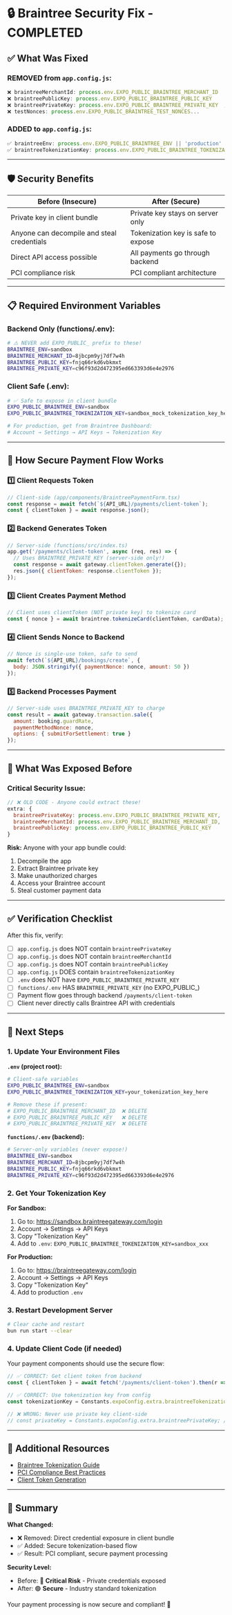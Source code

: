 # 🔒 Braintree Security Fix - COMPLETED

## ✅ What Was Fixed

### **REMOVED** from `app.config.js`:
```javascript
❌ braintreeMerchantId: process.env.EXPO_PUBLIC_BRAINTREE_MERCHANT_ID
❌ braintreePublicKey: process.env.EXPO_PUBLIC_BRAINTREE_PUBLIC_KEY
❌ braintreePrivateKey: process.env.EXPO_PUBLIC_BRAINTREE_PRIVATE_KEY  // CRITICAL!
❌ testNonces: process.env.EXPO_PUBLIC_BRAINTREE_TEST_NONCES...
```

### **ADDED** to `app.config.js`:
```javascript
✅ braintreeEnv: process.env.EXPO_PUBLIC_BRAINTREE_ENV || 'production'
✅ braintreeTokenizationKey: process.env.EXPO_PUBLIC_BRAINTREE_TOKENIZATION_KEY
```

---

## 🛡️ Security Benefits

| Before (Insecure) | After (Secure) |
|-------------------|----------------|
| Private key in client bundle | Private key stays on server only |
| Anyone can decompile and steal credentials | Tokenization key is safe to expose |
| Direct API access possible | All payments go through backend |
| PCI compliance risk | PCI compliant architecture |

---

## 📋 Required Environment Variables

### **Backend Only** (functions/.env):
```bash
# ⚠️ NEVER add EXPO_PUBLIC_ prefix to these!
BRAINTREE_ENV=sandbox
BRAINTREE_MERCHANT_ID=8jbcpm9yj7df7w4h
BRAINTREE_PUBLIC_KEY=fnjq66rkd6vbkmxt
BRAINTREE_PRIVATE_KEY=c96f93d2d472395ed663393d6e4e2976
```

### **Client Safe** (.env):
```bash
# ✅ Safe to expose in client bundle
EXPO_PUBLIC_BRAINTREE_ENV=sandbox
EXPO_PUBLIC_BRAINTREE_TOKENIZATION_KEY=sandbox_mock_tokenization_key_here

# For production, get from Braintree Dashboard:
# Account → Settings → API Keys → Tokenization Key
```

---

## 🔄 How Secure Payment Flow Works

### 1️⃣ **Client Requests Token**
```javascript
// Client-side (app/components/BraintreePaymentForm.tsx)
const response = await fetch(`${API_URL}/payments/client-token`);
const { clientToken } = await response.json();
```

### 2️⃣ **Backend Generates Token**
```javascript
// Server-side (functions/src/index.ts)
app.get('/payments/client-token', async (req, res) => {
  // Uses BRAINTREE_PRIVATE_KEY (server-side only!)
  const response = await gateway.clientToken.generate({});
  res.json({ clientToken: response.clientToken });
});
```

### 3️⃣ **Client Creates Payment Method**
```javascript
// Client uses clientToken (NOT private key) to tokenize card
const { nonce } = await braintree.tokenizeCard(clientToken, cardData);
```

### 4️⃣ **Client Sends Nonce to Backend**
```javascript
// Nonce is single-use token, safe to send
await fetch(`${API_URL}/bookings/create`, {
  body: JSON.stringify({ paymentNonce: nonce, amount: 50 })
});
```

### 5️⃣ **Backend Processes Payment**
```javascript
// Server-side uses BRAINTREE_PRIVATE_KEY to charge
const result = await gateway.transaction.sale({
  amount: booking.guardRate,
  paymentMethodNonce: nonce,
  options: { submitForSettlement: true }
});
```

---

## 🚨 What Was Exposed Before

### **Critical Security Issue:**
```javascript
// ❌ OLD CODE - Anyone could extract these!
extra: {
  braintreePrivateKey: process.env.EXPO_PUBLIC_BRAINTREE_PRIVATE_KEY,
  braintreeMerchantId: process.env.EXPO_PUBLIC_BRAINTREE_MERCHANT_ID,
  braintreePublicKey: process.env.EXPO_PUBLIC_BRAINTREE_PUBLIC_KEY
}
```

**Risk:** Anyone with your app bundle could:
1. Decompile the app
2. Extract Braintree private key
3. Make unauthorized charges
4. Access your Braintree account
5. Steal customer payment data

---

## ✅ Verification Checklist

After this fix, verify:

- [ ] `app.config.js` does NOT contain `braintreePrivateKey`
- [ ] `app.config.js` does NOT contain `braintreeMerchantId`
- [ ] `app.config.js` does NOT contain `braintreePublicKey`
- [ ] `app.config.js` DOES contain `braintreeTokenizationKey`
- [ ] `.env` does NOT have `EXPO_PUBLIC_BRAINTREE_PRIVATE_KEY`
- [ ] `functions/.env` HAS `BRAINTREE_PRIVATE_KEY` (no EXPO_PUBLIC_)
- [ ] Payment flow goes through backend `/payments/client-token`
- [ ] Client never directly calls Braintree API with credentials

---

## 🔧 Next Steps

### 1. Update Your Environment Files

**`.env` (project root):**
```bash
# Client-safe variables
EXPO_PUBLIC_BRAINTREE_ENV=sandbox
EXPO_PUBLIC_BRAINTREE_TOKENIZATION_KEY=your_tokenization_key_here

# Remove these if present:
# EXPO_PUBLIC_BRAINTREE_MERCHANT_ID  ❌ DELETE
# EXPO_PUBLIC_BRAINTREE_PUBLIC_KEY   ❌ DELETE
# EXPO_PUBLIC_BRAINTREE_PRIVATE_KEY  ❌ DELETE
```

**`functions/.env` (backend):**
```bash
# Server-only variables (never expose!)
BRAINTREE_ENV=sandbox
BRAINTREE_MERCHANT_ID=8jbcpm9yj7df7w4h
BRAINTREE_PUBLIC_KEY=fnjq66rkd6vbkmxt
BRAINTREE_PRIVATE_KEY=c96f93d2d472395ed663393d6e4e2976
```

### 2. Get Your Tokenization Key

**For Sandbox:**
1. Go to: https://sandbox.braintreegateway.com/login
2. Account → Settings → API Keys
3. Copy "Tokenization Key"
4. Add to `.env`: `EXPO_PUBLIC_BRAINTREE_TOKENIZATION_KEY=sandbox_xxx`

**For Production:**
1. Go to: https://braintreegateway.com/login
2. Account → Settings → API Keys
3. Copy "Tokenization Key"
4. Add to production `.env`

### 3. Restart Development Server

```bash
# Clear cache and restart
bun run start --clear
```

### 4. Update Client Code (if needed)

Your payment components should use the secure flow:
```javascript
// ✅ CORRECT: Get client token from backend
const { clientToken } = await fetch('/payments/client-token').then(r => r.json());

// ✅ CORRECT: Use tokenization key from config
const tokenizationKey = Constants.expoConfig.extra.braintreeTokenizationKey;

// ❌ WRONG: Never use private key client-side
// const privateKey = Constants.expoConfig.extra.braintreePrivateKey; // DELETED!
```

---

## 📖 Additional Resources

- [Braintree Tokenization Guide](https://developer.paypal.com/braintree/docs/guides/authorization/tokenization-key)
- [PCI Compliance Best Practices](https://developer.paypal.com/braintree/docs/guides/pci-compliance)
- [Client Token Generation](https://developer.paypal.com/braintree/docs/guides/authorization/client-token)

---

## 🎯 Summary

**What Changed:**
- ❌ Removed: Direct credential exposure in client bundle
- ✅ Added: Secure tokenization-based flow
- ✅ Result: PCI compliant, secure payment processing

**Security Level:**
- Before: 🔴 **Critical Risk** - Private credentials exposed
- After: 🟢 **Secure** - Industry standard tokenization

Your payment processing is now secure and compliant! 🎉
